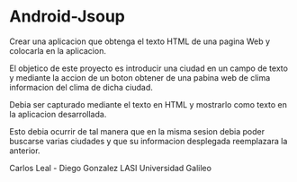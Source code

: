# Android-Jsoup
Crear una aplicacion que obtenga el texto HTML de una pagina Web y colocarla en la aplicacion.

El objetico de este proyecto es introducir una ciudad en un campo de texto y mediante la accion
de un boton obtener de una pabina web de clima informacion del clima de dicha ciudad.

Debia ser capturado mediante el texto en HTML y mostrarlo como texto en la aplicacion desarrollada.

Esto debia ocurrir de tal manera que en la misma sesion debia poder buscarse varias ciudades y
que su informacion desplegada reemplazara la anterior.

Carlos Leal - Diego Gonzalez
LASI
Universidad Galileo
